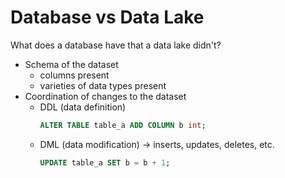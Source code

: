 # Database vs Data Lake

What does a database have that a data lake didn't?

- Schema of the dataset
    - columns present
    - varieties of data types present
- Coordination of changes to the dataset
    - DDL (data definition)
        ```sql
        ALTER TABLE table_a ADD COLUMN b int;
        ```
    - DML (data modification) -> inserts, updates, deletes, etc.
        ```sql
        UPDATE table_a SET b = b + 1;
        ```